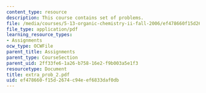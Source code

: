 ```yaml
---
content_type: resource
description: This course contains set of problems.
file: /media/courses/5-13-organic-chemistry-ii-fall-2006/ef478660f15d2674c94eef6833daf0db_extra_prob_2.pdf
file_type: application/pdf
learning_resource_types:
- Assignments
ocw_type: OCWFile
parent_title: Assignments
parent_type: CourseSection
parent_uid: 2ff33fe6-1a26-b758-16e2-f9b003a5e1f3
resourcetype: Document
title: extra_prob_2.pdf
uid: ef478660-f15d-2674-c94e-ef6833daf0db
---
```

